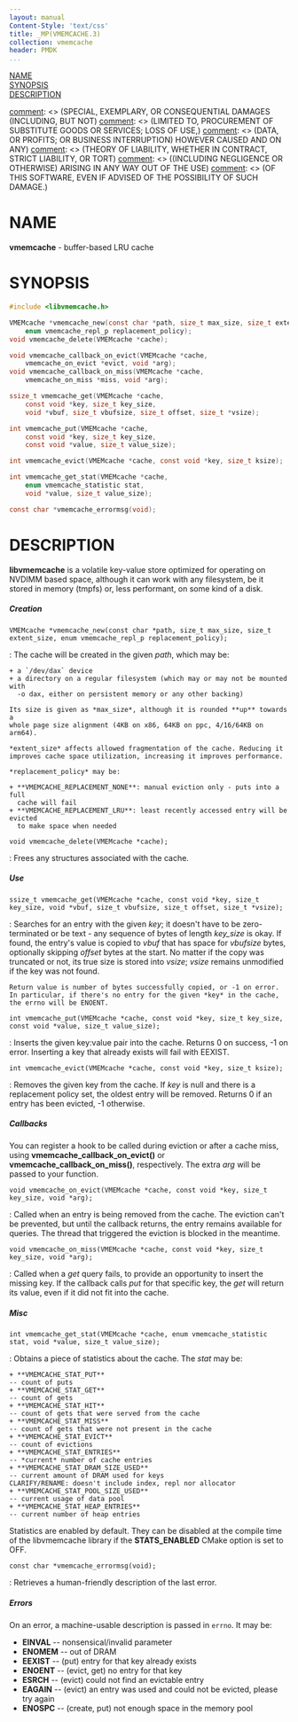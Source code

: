 ```yaml
---
layout: manual
Content-Style: 'text/css'
title: _MP(VMEMCACHE.3)
collection: vmemcache
header: PMDK
...
```


[NAME](#name)<br />
[SYNOPSIS](#synopsis)<br />
[DESCRIPTION](#description)<br />

[comment]: <> (Copyright 2019, Intel Corporation)

[comment]: <> (Redistribution and use in source and binary forms, with or without)
[comment]: <> (modification, are permitted provided that the following conditions)
[comment]: <> (are met:)
[comment]: <> (    * Redistributions of source code must retain the above copyright)
[comment]: <> (      notice, this list of conditions and the following disclaimer.)
[comment]: <> (    * Redistributions in binary form must reproduce the above copyright)
[comment]: <> (      notice, this list of conditions and the following disclaimer in)
[comment]: <> (      the documentation and/or other materials provided with the)
[comment]: <> (      distribution.)
[comment]: <> (    * Neither the name of the copyright holder nor the names of its)
[comment]: <> (      contributors may be used to endorse or promote products derived)
[comment]: <> (      from this software without specific prior written permission.)

[comment]: <> (THIS SOFTWARE IS PROVIDED BY THE COPYRIGHT HOLDERS AND CONTRIBUTORS)
[comment]: <> ("AS IS" AND ANY EXPRESS OR IMPLIED WARRANTIES, INCLUDING, BUT NOT)
[comment]: <> (LIMITED TO, THE IMPLIED WARRANTIES OF MERCHANTABILITY AND FITNESS FOR)
[comment]: <> (A PARTICULAR PURPOSE ARE DISCLAIMED. IN NO EVENT SHALL THE COPYRIGHT)
[comment]: <> (OWNER OR CONTRIBUTORS BE LIABLE FOR ANY DIRECT, INDIRECT, INCIDENTAL,)
[comment]: <> (SPECIAL, EXEMPLARY, OR CONSEQUENTIAL DAMAGES (INCLUDING, BUT NOT)
[comment]: <> (LIMITED TO, PROCUREMENT OF SUBSTITUTE GOODS OR SERVICES; LOSS OF USE,)
[comment]: <> (DATA, OR PROFITS; OR BUSINESS INTERRUPTION) HOWEVER CAUSED AND ON ANY)
[comment]: <> (THEORY OF LIABILITY, WHETHER IN CONTRACT, STRICT LIABILITY, OR TORT)
[comment]: <> ((INCLUDING NEGLIGENCE OR OTHERWISE) ARISING IN ANY WAY OUT OF THE USE)
[comment]: <> (OF THIS SOFTWARE, EVEN IF ADVISED OF THE POSSIBILITY OF SUCH DAMAGE.)

# NAME #

**vmemcache** - buffer-based LRU cache

# SYNOPSIS #

```c
#include <libvmemcache.h>

VMEMcache *vmemcache_new(const char *path, size_t max_size, size_t extent_size,
	enum vmemcache_repl_p replacement_policy);
void vmemcache_delete(VMEMcache *cache);

void vmemcache_callback_on_evict(VMEMcache *cache,
	vmemcache_on_evict *evict, void *arg);
void vmemcache_callback_on_miss(VMEMcache *cache,
	vmemcache_on_miss *miss, void *arg);

ssize_t vmemcache_get(VMEMcache *cache,
	const void *key, size_t key_size,
	void *vbuf, size_t vbufsize, size_t offset, size_t *vsize);

int vmemcache_put(VMEMcache *cache,
	const void *key, size_t key_size,
	const void *value, size_t value_size);

int vmemcache_evict(VMEMcache *cache, const void *key, size_t ksize);

int vmemcache_get_stat(VMEMcache *cache,
	enum vmemcache_statistic stat,
	void *value, size_t value_size);

const char *vmemcache_errormsg(void);
```

# DESCRIPTION #

**libvmemcache** is a volatile key-value store optimized for operating on
NVDIMM based space, although it can work with any filesystem, be it stored
in memory (tmpfs) or, less performant, on some kind of a disk.


##### Creation #####

`VMEMcache *vmemcache_new(const char *path, size_t max_size, size_t extent_size, enum vmemcache_repl_p replacement_policy);`

:   The cache will be created in the given *path*, which may be:

    + a `/dev/dax` device
    + a directory on a regular filesystem (which may or may not be mounted with
      -o dax, either on persistent memory or any other backing)

    Its size is given as *max_size*, although it is rounded **up** towards a
    whole page size alignment (4KB on x86, 64KB on ppc, 4/16/64KB on arm64).

    *extent_size* affects allowed fragmentation of the cache. Reducing it
    improves cache space utilization, increasing it improves performance.

    *replacement_policy* may be:

    + **VMEMCACHE_REPLACEMENT_NONE**: manual eviction only - puts into a full
      cache will fail
    + **VMEMCACHE_REPLACEMENT_LRU**: least recently accessed entry will be evicted
      to make space when needed


`void vmemcache_delete(VMEMcache *cache);`

:   Frees any structures associated with the cache.


##### Use #####

`ssize_t vmemcache_get(VMEMcache *cache, const void *key, size_t key_size, void *vbuf, size_t vbufsize, size_t offset, size_t *vsize);`

:   Searches for an entry with the given *key*; it doesn't have to be
    zero-terminated or be text - any sequence of bytes of length *key_size*
    is okay. If found, the entry's value is copied to *vbuf* that has space
    for *vbufsize* bytes, optionally skipping *offset* bytes at the start.
    No matter if the copy was truncated or not, its true size is stored into
    *vsize*; *vsize* remains unmodified if the key was not found.

    Return value is number of bytes successfully copied, or -1 on error.
    In particular, if there's no entry for the given *key* in the cache,
    the errno will be ENOENT.


`int vmemcache_put(VMEMcache *cache, const void *key, size_t key_size, const void *value, size_t value_size);`

:   Inserts the given key:value pair into the cache. Returns 0 on success,
    -1 on error. Inserting a key that already exists will fail with EEXIST.


`int vmemcache_evict(VMEMcache *cache, const void *key, size_t ksize);`

:   Removes the given key from the cache. If *key* is null and there is a
    replacement policy set, the oldest entry will be removed. Returns 0 if
    an entry has been evicted, -1 otherwise.


##### Callbacks #####

You can register a hook to be called during eviction or after a cache miss,
using **vmemcache_callback_on_evict()** or **vmemcache_callback_on_miss()**,
respectively. The extra *arg* will be passed to your function.

`void vmemcache_on_evict(VMEMcache *cache, const void *key, size_t key_size, void *arg);`

:   Called when an entry is being removed from the cache. The eviction can't
    be prevented, but until the callback returns, the entry remains available
    for queries. The thread that triggered the eviction is blocked in the
    meantime.


`void vmemcache_on_miss(VMEMcache *cache, const void *key, size_t key_size, void *arg);`

:   Called when a *get* query fails, to provide an opportunity to insert the
    missing key. If the callback calls *put* for that specific key, the *get*
    will return its value, even if it did not fit into the cache.


##### Misc #####

`int vmemcache_get_stat(VMEMcache *cache, enum vmemcache_statistic stat, void *value, size_t value_size);`

:   Obtains a piece of statistics about the cache. The *stat* may be:

    + **VMEMCACHE_STAT_PUT**
	-- count of puts
    + **VMEMCACHE_STAT_GET**
	-- count of gets
    + **VMEMCACHE_STAT_HIT**
	-- count of gets that were served from the cache
    + **VMEMCACHE_STAT_MISS**
	-- count of gets that were not present in the cache
    + **VMEMCACHE_STAT_EVICT**
	-- count of evictions
    + **VMEMCACHE_STAT_ENTRIES**
	-- *current* number of cache entries
    + **VMEMCACHE_STAT_DRAM_SIZE_USED**
	-- current amount of DRAM used for keys
	CLARIFY/RENAME: doesn't include index, repl nor allocator
    + **VMEMCACHE_STAT_POOL_SIZE_USED**
	-- current usage of data pool
    + **VMEMCACHE_STAT_HEAP_ENTRIES**
	-- current number of heap entries

Statistics are enabled by default. They can be disabled at the compile time
of the libvmemcache library if the **STATS_ENABLED** CMake option is set to OFF.

`const char *vmemcache_errormsg(void);`

:   Retrieves a human-friendly description of the last error.


##### Errors #####

On an error, a machine-usable description is passed in `errno`. It may be:

+ **EINVAL** -- nonsensical/invalid parameter
+ **ENOMEM** -- out of DRAM
+ **EEXIST** -- (put) entry for that key already exists
+ **ENOENT** -- (evict, get) no entry for that key
+ **ESRCH** -- (evict) could not find an evictable entry
+ **EAGAIN** -- (evict) an entry was used and could not be evicted, please try again
+ **ENOSPC** -- (create, put) not enough space in the memory pool

